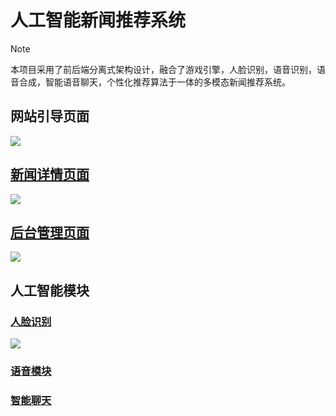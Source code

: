 # 人工智能新闻推荐系统
> [!NOTE]
> 本项目采用了前后端分离式架构设计，融合了游戏引擎，人脸识别，语音识别，语音合成，智能语音聊天，个性化推荐算法于一体的多模态新闻推荐系统。

## 网站引导页面

![](https://pic.imgdb.cn/item/613ec12144eaada739aa7fd3.jpg)

## [新闻详情页面](backend/backend?id=新闻详情页)
![](https://pic.imgdb.cn/item/613ca61e44eaada7394c5a12.jpg)

## [后台管理页面](backend/backend?id=Django后台管理)
![](https://pic.imgdb.cn/item/613cad3b44eaada73970c96d.jpg)

## 人工智能模块

### [人脸识别](face/face?id=人脸识别)
![](https://pic.imgdb.cn/item/613ed0de44eaada739c0e76e.jpg)
### [语音模块](speech/speech?id=语音处理模块)

### [智能聊天](speech/speech?id=_2-搭建-wukong-robot-运行环境)
